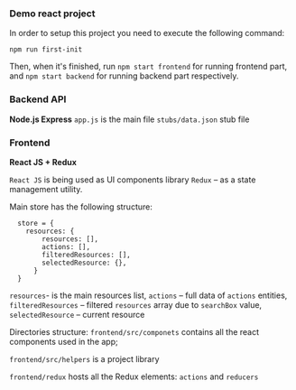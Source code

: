 ### Demo react project
In order to setup this project you need to execute the following command:
```
npm run first-init
```
Then, when it's finished, run `npm start frontend` for running frontend part, 
and `npm start backend` for running backend part respectively.

### Backend API
__Node.js Express__
`app.js` is the main file
`stubs/data.json` stub file

### Frontend
__React JS + Redux__

`React JS` is being used as UI components library
`Redux` – as a state management utility.

Main store has the following structure:
```
  store = {
    resources: {
        resources: [],
        actions: [],
        filteredResources: [],
        selectedResource: {},
      }
  }
```

`resources`- is the main resources list,
`actions` – full data of `actions` entities,
`filteredResources` – filtered `resources` array due to `searchBox` value,
`selectedResource` – current resource

Directories structure:
`frontend/src/componets` contains all the react components used in the app;

`frontend/src/helpers` is a project library

`frontend/redux` hosts all the Redux elements: `actions` and `reducers`